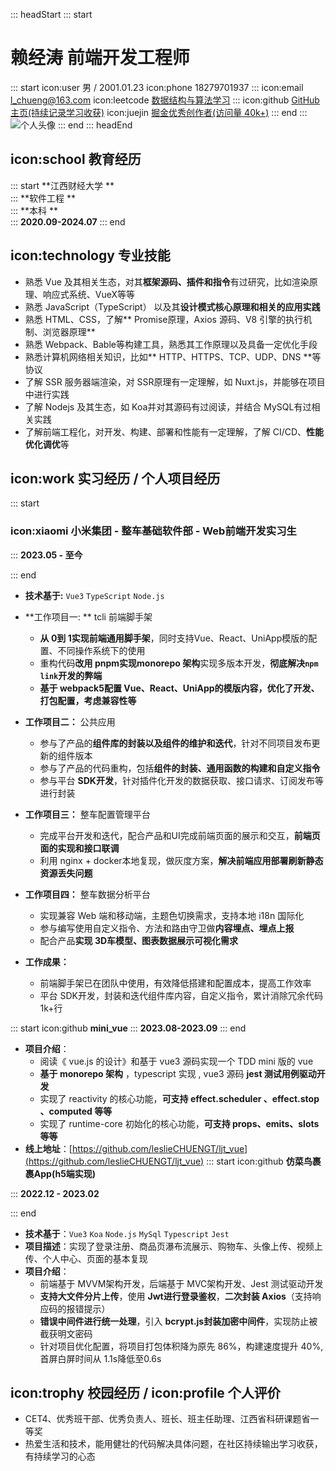 ::: headStart
::: start
# 赖经涛 **前端开发工程师** 
::: start
icon:user 男 / 2001.01.23
icon:phone 18279701937
:::
icon:email l_chueng@163.com
icon:leetcode [数据结构与算法学习](https://leetcode.cn/u/wi2ardly-lamportr4p/)
:::
icon:github [GitHub主页(持续记录学习收获)](https://github.com/leslieCHUENGT)
icon:juejin [掘金优秀创作者(访问量 40k+)](https://juejin.cn/user/2335804829209150)
::: end
:::
![个人头像](https://picst.sunbangyan.cn/2023/10/08/xzs57q.jpg)
::: end
::: headEnd
## icon:school 教育经历
::: start
**江西财经大学  **                                     
:::
**软件工程  **                                          
:::
**本科  **                                   
:::
**2020.09-2024.07**
::: end

## icon:technology 专业技能
- 熟悉 Vue 及其相关生态，对其**框架源码、插件和指令**有过研究，比如渲染原理、响应式系统、VueX等等
- 熟悉 JavaScript（TypeScript） 以及其**设计模式核心原理和相关的应用实践**
- 熟悉 HTML、CSS，了解** Promise原理，Axios 源码、V8 引擎的执行机制、浏览器原理**
- 熟悉 Webpack、Bable等构建工具，熟悉其工作原理以及具备一定优化手段
- 熟悉计算机网络相关知识，比如** HTTP、HTTPS、TCP、UDP、DNS **等协议
- 了解 SSR 服务器端渲染，对 SSR原理有一定理解，如 Nuxt.js，并能够在项目中进行实践
- 了解 Nodejs 及其生态，如 Koa并对其源码有过阅读，并结合 MySQL有过相关实践
- 了解前端工程化，对开发、构建、部署和性能有一定理解，了解 CI/CD、**性能优化调优**等

## icon:work 实习经历 / 个人项目经历
::: start
### icon:xiaomi **小米集团 - 整车基础软件部 - Web前端开发实习生**

:::
**2023.05 - 至今**

::: end
- **技术基于:** `Vue3` `TypeScript` `Node.js` 
- **工作项目一: ** tcli 前端脚手架
  - **从 0到 1实现前端通用脚手架**，同时支持Vue、React、UniApp模版的配置、不同操作系统下的使用
  - 重构代码**改用 pnpm实现monorepo 架构**实现多版本开发，**彻底解决`npm link`开发的弊端**
  - **基于 webpack5配置 Vue、React、UniApp的模版内容，优化了开发、打包配置，考虑兼容性等**
- **工作项目二：** 公共应用
  - 参与了产品的**组件库的封装以及组件的维护和迭代**，针对不同项目发布更新的组件版本
  - 参与了产品的代码重构，包括**组件的封装、通用函数的构建和自定义指令**
  - 参与平台 **SDK开发**，针对插件化开发的数据获取、接口请求、订阅发布等进行封装
- **工作项目三：** 整车配置管理平台
    - 完成平台开发和迭代，配合产品和UI完成前端页面的展示和交互，**前端页面的实现和接口联调**
    - 利用 nginx + docker本地复现，做灰度方案，**解决前端应用部署刷新静态资源丢失问题**
- **工作项目四：** 整车数据分析平台
  - 实现兼容 Web 端和移动端，主题色切换需求，支持本地 i18n 国际化
  - 参与编写使用自定义指令、方法和路由守卫做**内容埋点、埋点上报**
  - 配合产品**实现 3D车模型、图表数据展示可视化需求**

- **工作成果：**
  - 前端脚手架已在团队中使用，有效降低搭建和配置成本，提高工作效率
  - 平台 SDK开发，封装和迭代组件库内容，自定义指令，累计消除冗余代码 1k+行

::: start
icon:github **mini_vue**
::: 
**2023.08-2023.09**
::: end
- **项目介绍**：
  - 阅读《 vue.js 的设计》和基于 vue3 源码实现一个 TDD mini 版的 vue
  - **基于 monorepo 架构** ，typescript 实现 , vue3 源码 **jest 测试用例驱动开发**
  - 实现了 reactivity 的核心功能，**可支持 effect.scheduler 、effect.stop 、computed 等等**
  - 实现了 runtime-core 初始化的核心功能，**可支持 props、emits、slots 等等**
- **线上地址**：[https://github.com/leslieCHUENGT/ljt_vue](https://github.com/leslieCHUENGT/ljt_vue)
::: start
icon:github **仿菜鸟裹裹App(h5端实现)**

:::
**2022.12 - 2023.02**

::: end
- **技术基于**：`Vue3` `Koa` `Node.js` `MySql` `Typescript` `Jest` 
- **项目描述**：实现了登录注册、商品页瀑布流展示、购物车、头像上传、视频上传、个人中心、页面的基本复现
- **项目介绍**：
  - 前端基于 MVVM架构开发，后端基于 MVC架构开发、Jest 测试驱动开发
  - **支持大文件分片上传**，使用 **Jwt进行登录鉴权**，**二次封装 Axios**（支持响应码的报错提示）
  - **错误中间件进行统一处理**，引入 **bcrypt.js封装加密中间件**，实现防止被截获明文密码
  - 针对项目优化配置，将项目打包体积降为原先 86%，构建速度提升 40%,首屏白屏时间从 1.1s降低至0.6s

## icon:trophy  校园经历 / icon:profile 个人评价
- CET4、优秀班干部、优秀负责人、班长、班主任助理、江西省科研课题省一等奖
- 热爱生活和技术，能用健壮的代码解决具体问题，在社区持续输出学习收获，有持续学习的心态
